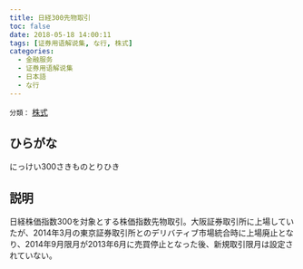 ```yaml
---
title: 日経300先物取引
toc: false
date: 2018-05-18 14:00:11
tags: [证券用语解说集, な行, 株式]
categories:
  - 金融服务
  - 证券用语解说集
  - 日本語
  - な行
---
```


`分類：` [株式](/tags/株式/)

## ひらがな

にっけい300さきものとりひき

## 説明

日経株価指数300を対象とする株価指数先物取引。大阪証券取引所に上場していたが、2014年3月の東京証券取引所とのデリバティブ市場統合時に上場廃止となり、2014年9月限月が2013年6月に売買停止となった後、新規取引限月は設定されていない。
